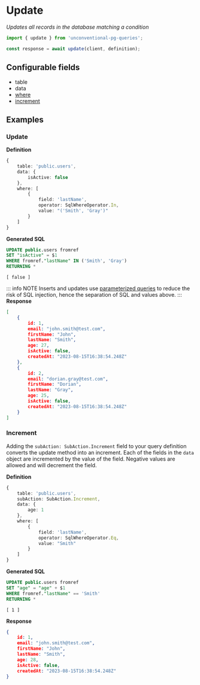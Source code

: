 # Update

_Updates all records in the database matching a condition_

```ts
import { update } from 'unconventional-pg-queries';

const response = await update(client, definition);
```

## Configurable fields
- table
- data
- [where](/concepts/where)
- [increment](#increment)

## Examples

### Update

**Definition**
```ts
{
    table: 'public.users',
    data: {
        isActive: false
    },
    where: [
        {
            field: 'lastName',
            operator: SqlWhereOperator.In,
            value: "('Smith', 'Gray')"
        }
    ]
}
```
**Generated SQL**
```sql
UPDATE public.users fromref 
SET "isActive" = $1 
WHERE fromref."lastName" IN ('Smith', 'Gray')
RETURNING *
```
```values
[ false ]
```
::: info NOTE
Inserts and updates use [parameterized queries](https://node-postgres.com/features/queries#parameterized-query) to reduce the risk of SQL injection, hence the separation of SQL and values above.
:::
**Response**
```json
[
    {
        id: 1,
        email: "john.smith@test.com",
        firstName: "John",
        lastName: "Smith",
        age: 27,
        isActive: false,
        createdAt: "2023-08-15T16:38:54.248Z"
    },
    {
        id: 2,
        email: "dorian.gray@test.com",
        firstName: "Dorian",
        lastName: "Gray",
        age: 25,
        isActive: false,
        createdAt: "2023-08-15T16:38:54.248Z"
    }
]
```

### Increment

Adding the `subAction: SubAction.Increment` field to your query definition converts the update method into an increment. Each of the fields in the `data` object are incremented by the value of the field. Negative values are allowed and will decrement the field.

**Definition**
```ts
{
    table: 'public.users',
    subAction: SubAction.Increment,
    data: {
        age: 1
    },
    where: [
        {
            field: 'lastName',
            operator: SqlWhereOperator.Eq,
            value: "Smith"
        }
    ]
}
```
**Generated SQL**
```sql
UPDATE public.users fromref 
SET "age" = "age" + $1 
WHERE fromref."lastName" == 'Smith'
RETURNING *
```
```values
[ 1 ]
```
**Response**
```json
{
    id: 1,
    email: "john.smith@test.com",
    firstName: "John",
    lastName: "Smith",
    age: 28,
    isActive: false,
    createdAt: "2023-08-15T16:38:54.248Z"
}
```